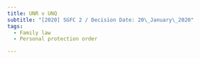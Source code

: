 ```yaml
---
title: UNR v UNQ
subtitle: "[2020] SGFC 2 / Decision Date: 20\_January\_2020"
tags:
  - Family law
  - Personal protection order

---
```

